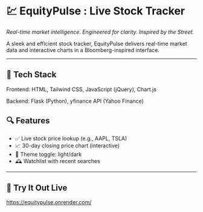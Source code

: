 # 💹 EquityPulse : Live Stock Tracker 
*Real-time market intelligence. Engineered for clarity. Inspired by the Street.*

A sleek and efficient stock tracker, EquityPulse delivers real-time market data and interactive charts in a Bloomberg-inspired interface.


---

## 🔧 Tech Stack

Frontend: HTML, Tailwind CSS, JavaScript (jQuery), Chart.js 

Backend: Flask (Python), yfinance API (Yahoo Finance)

## 🔍 Features

- ✅ Live stock price lookup (e.g., AAPL, TSLA)
- 📈 30-day closing price chart (interactive)
- 🌙 Theme toggle: light/dark
- 🕰️ Watchlist with recent searches

---

## 🔗 Try It Out Live
https://equitypulse.onrender.com/

